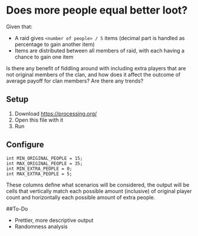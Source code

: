 # Does more people equal better loot?
Given that:
* A raid gives `<number of people> / 5` items (decimal part is handled as percentage to gain another item)
* Items are distributed between all members of raid, with each having a chance to gain one item

Is there any benefit of fiddling around with including extra players that are not original members of the clan, and how does it affect the outcome of average payoff for clan members? Are there any trends?

## Setup
1. Download https://processing.org/
2. Open this file with it
3. Run

## Configure
```
int MIN_ORIGINAL_PEOPLE = 15;
int MAX_ORIGINAL_PEOPLE = 35;
int MIN_EXTRA_PEOPLE = 0;
int MAX_EXTRA_PEOPLE = 5;
```

These columns define what scenarios will be considered, the output will be cells that vertically match each possible amount (inclusive) of original player count and horizontally each possible amount of extra people. 

##To-Do
* Prettier, more descriptive output
* Randomness analysis
